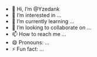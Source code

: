 - 👋 Hi, I’m @Yzedank
- 👀 I’m interested in ...
- 🌱 I’m currently learning ...
- 💞️ I’m looking to collaborate on ...
- 📫 How to reach me ...
- 😄 Pronouns: ...
- ⚡ Fun fact: ...

<!---
Yzedank/Yzedank is a ✨ special ✨ repository because its `README.md` (this file) appears on your GitHub profile.
You can click the Preview link to take a look at your changes.
--->
